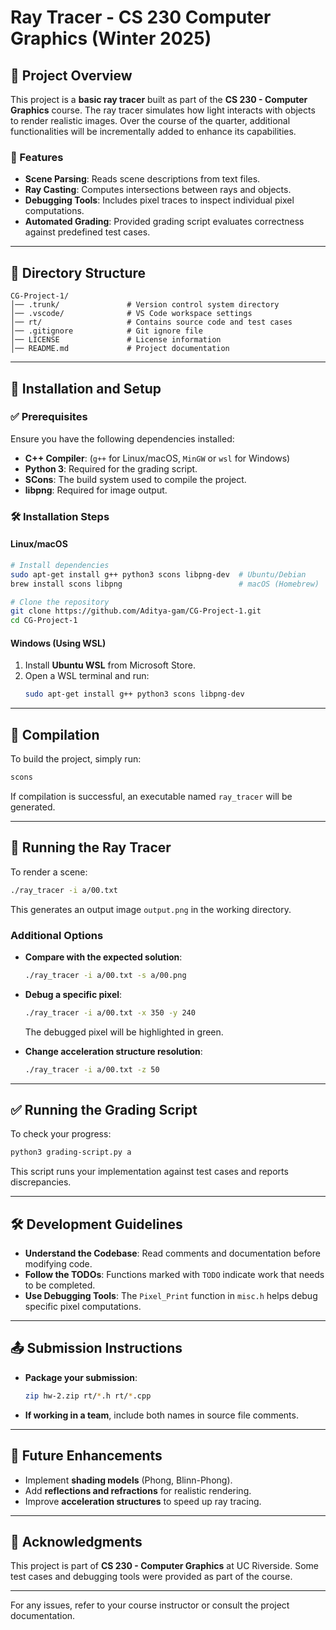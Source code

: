 # Ray Tracer - CS 230 Computer Graphics (Winter 2025)

## 📌 Project Overview
This project is a **basic ray tracer** built as part of the **CS 230 - Computer Graphics** course. The ray tracer simulates how light interacts with objects to render realistic images. Over the course of the quarter, additional functionalities will be incrementally added to enhance its capabilities.

### 🌟 Features
- **Scene Parsing**: Reads scene descriptions from text files.
- **Ray Casting**: Computes intersections between rays and objects.
- **Debugging Tools**: Includes pixel traces to inspect individual pixel computations.
- **Automated Grading**: Provided grading script evaluates correctness against predefined test cases.

---

## 📁 Directory Structure

```
CG-Project-1/
│── .trunk/               # Version control system directory
│── .vscode/              # VS Code workspace settings
│── rt/                   # Contains source code and test cases
│── .gitignore            # Git ignore file
│── LICENSE               # License information
│── README.md             # Project documentation
```

---

## 🔧 Installation and Setup

### ✅ Prerequisites
Ensure you have the following dependencies installed:

- **C++ Compiler**: (`g++` for Linux/macOS, `MinGW` or `wsl` for Windows)
- **Python 3**: Required for the grading script.
- **SCons**: The build system used to compile the project.
- **libpng**: Required for image output.

### 🛠 Installation Steps

#### **Linux/macOS**
```sh
# Install dependencies
sudo apt-get install g++ python3 scons libpng-dev  # Ubuntu/Debian
brew install scons libpng                          # macOS (Homebrew)

# Clone the repository
git clone https://github.com/Aditya-gam/CG-Project-1.git
cd CG-Project-1
```

#### **Windows (Using WSL)**
1. Install **Ubuntu WSL** from Microsoft Store.
2. Open a WSL terminal and run:
   ```sh
   sudo apt-get install g++ python3 scons libpng-dev
   ```

---

## 🚀 Compilation
To build the project, simply run:
```sh
scons
```
If compilation is successful, an executable named `ray_tracer` will be generated.

---

## 🎯 Running the Ray Tracer

To render a scene:
```sh
./ray_tracer -i a/00.txt
```
This generates an output image `output.png` in the working directory.

### **Additional Options**
- **Compare with the expected solution**:
  ```sh
  ./ray_tracer -i a/00.txt -s a/00.png
  ```
- **Debug a specific pixel**:
  ```sh
  ./ray_tracer -i a/00.txt -x 350 -y 240
  ```
  The debugged pixel will be highlighted in green.

- **Change acceleration structure resolution**:
  ```sh
  ./ray_tracer -i a/00.txt -z 50
  ```

---

## ✅ Running the Grading Script
To check your progress:
```sh
python3 grading-script.py a
```
This script runs your implementation against test cases and reports discrepancies.

---

## 🛠 Development Guidelines
- **Understand the Codebase**: Read comments and documentation before modifying code.
- **Follow the TODOs**: Functions marked with `TODO` indicate work that needs to be completed.
- **Use Debugging Tools**: The `Pixel_Print` function in `misc.h` helps debug specific pixel computations.

---

## 📤 Submission Instructions
- **Package your submission**:
  ```sh
  zip hw-2.zip rt/*.h rt/*.cpp
  ```
- **If working in a team**, include both names in source file comments.

---

## 🔮 Future Enhancements
- Implement **shading models** (Phong, Blinn-Phong).
- Add **reflections and refractions** for realistic rendering.
- Improve **acceleration structures** to speed up ray tracing.

---

## 📜 Acknowledgments
This project is part of **CS 230 - Computer Graphics** at UC Riverside. Some test cases and debugging tools were provided as part of the course.

---

For any issues, refer to your course instructor or consult the project documentation.
